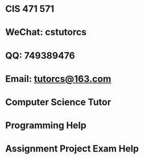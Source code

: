 # CIS 471 571
# WeChat: cstutorcs

# QQ: 749389476

# Email: tutorcs@163.com

# Computer Science Tutor

# Programming Help

# Assignment Project Exam Help
